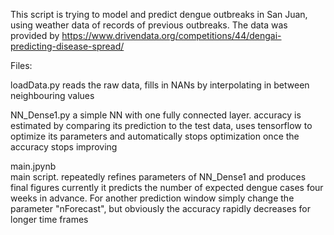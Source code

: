 This script is trying to model and predict dengue outbreaks in San Juan, using weather data of records of previous outbreaks. The data was provided by https://www.drivendata.org/competitions/44/dengai-predicting-disease-spread/

Files: 

loadData.py
reads the raw data, fills in NANs by interpolating in between neighbouring values

NN_Dense1.py
a simple NN with one fully connected layer. accuracy is estimated by comparing its prediction to the test data, uses tensorflow to optimize its parameters and automatically stops optimization once the accuracy stops improving

main.jpynb            
main script. repeatedly refines parameters of NN_Dense1 and produces final figures currently it predicts the number of expected dengue cases four weeks in advance. For another prediction window simply change the parameter "nForecast", but obviously the accuracy rapidly decreases for longer time frames


